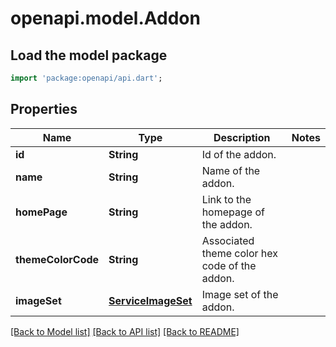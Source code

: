 # openapi.model.Addon

## Load the model package
```dart
import 'package:openapi/api.dart';
```

## Properties
Name | Type | Description | Notes
------------ | ------------- | ------------- | -------------
**id** | **String** | Id of the addon. | 
**name** | **String** | Name of the addon. | 
**homePage** | **String** | Link to the homepage of the addon. | 
**themeColorCode** | **String** | Associated theme color hex code of the addon. | 
**imageSet** | [**ServiceImageSet**](ServiceImageSet.md) | Image set of the addon. | 

[[Back to Model list]](../README.md#documentation-for-models) [[Back to API list]](../README.md#documentation-for-api-endpoints) [[Back to README]](../README.md)


